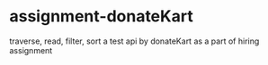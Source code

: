 # assignment-donateKart
traverse, read, filter, sort a test api by donateKart as a part of hiring assignment
